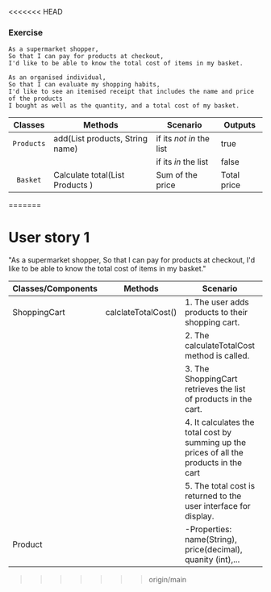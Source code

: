 <<<<<<< HEAD
### Exercise
```
As a supermarket shopper,
So that I can pay for products at checkout,
I'd like to be able to know the total cost of items in my basket.
```

```
As an organised individual,
So that I can evaluate my shopping habits,
I'd like to see an itemised receipt that includes the name and price of the products
I bought as well as the quantity, and a total cost of my basket.
```
| Classes      | Methods                                 | Scenario                 | Outputs     |
|--------------|-----------------------------------------|--------------------------|-------------|
| ` Products ` | add(List<String> products, String name) | if its *not in* the list | true        |
|              |                                         | if its *in* the list     | false       |
| ` Basket`    | Calculate total(List<String> Products ) | Sum of the price         | Total price |
=======
# User story 1

"As a supermarket shopper,
So that I can pay for products at checkout,
I'd like to be able to know the total cost of items in my basket."



| Classes/Components | Methods             | Scenario                                                                                 | Output |
|--------------------|---------------------|------------------------------------------------------------------------------------------|--------|
| ShoppingCart       | calclateTotalCost() | 1. The user adds products to their shopping cart.                                        | 'void '  |
|                    |                     | 2. The calculateTotalCost method is called.                                              |        |
|                    |                     | 3. The ShoppingCart retrieves the list of products in the cart.                          |        |
|                    |                     | 4. It calculates the total cost by summing up the prices of all the products in the cart |        |
|                    |                     | 5. The total cost is returned to the user interface for display.                         |'BigDecimal' representing the total cost        |
| Product            |                     | -Properties: name(String), price(decimal), quanity (int),...                             |        |
>>>>>>> origin/main
